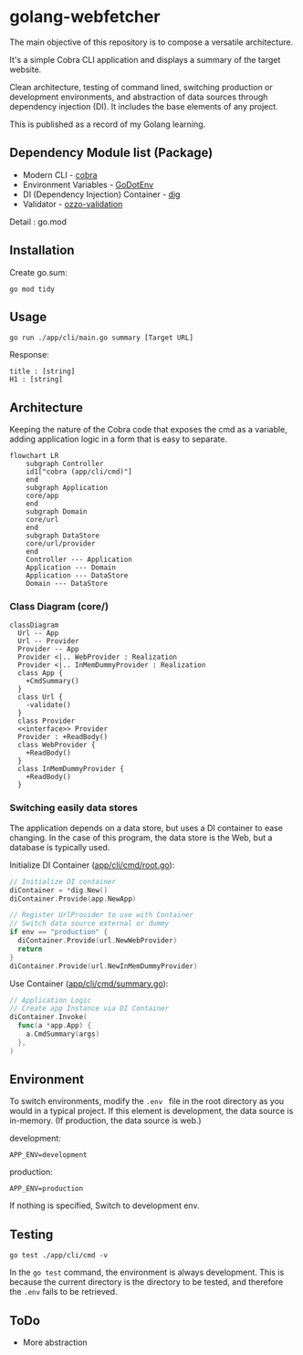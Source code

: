 # golang-webfetcher

The main objective of this repository is to compose a versatile architecture.

It's a simple Cobra CLI application and displays a summary of the target website.

Clean architecture, testing of command lined, switching production or development environments, and abstraction of data sources through dependency injection (DI). It includes the base elements of any project.

This is published as a record of my Golang learning.

## Dependency Module list (Package)

- Modern CLI - [cobra](https://github.com/spf13/cobra)
- Environment Variables - [GoDotEnv](https://github.com/joho/godotenv)
- DI (Dependency Injection) Container - [dig](https://github.com/uber-go/dig)
- Validator - [ozzo-validation](https://github.com/go-ozzo/ozzo-validation)

Detail : go.mod

## Installation

Create go.sum:
```Shell
go mod tidy
```

## Usage

```Shell
go run ./app/cli/main.go summary [Target URL]
```

Response:
```Shell
title : [string]
H1 : [string]
```

## Architecture

Keeping the nature of the Cobra code that exposes the cmd as a variable, adding application logic in a form that is easy to separate.

```mermaid
flowchart LR
    subgraph Controller
    id1["cobra (app/cli/cmd)"]
    end
    subgraph Application
    core/app
    end
    subgraph Domain
    core/url
    end
    subgraph DataStore
    core/url/provider
    end
    Controller --- Application
    Application --- Domain
    Application --- DataStore
    Domain --- DataStore
```

### Class Diagram (core/)

```mermaid
classDiagram
  Url -- App
  Url -- Provider
  Provider -- App
  Provider <|.. WebProvider : Realization
  Provider <|.. InMemDummyProvider : Realization
  class App {
    +CmdSummary()
  }
  class Url {
    -validate()
  }
  class Provider
  <<interface>> Provider
  Provider : +ReadBody()
  class WebProvider {
    +ReadBody()
  }
  class InMemDummyProvider {
    +ReadBody()
  }
```


### Switching easily data stores

The application depends on a data store, but uses a DI container to ease changing. In the case of this program, the data store is the Web, but a database is typically used.

Initialize DI Container ([app/cli/cmd/root.go](https://github.com/skport/golang-webfetcher/blob/b139e9b4ef3555d7007a622e2b364f25ff0e81fa/app/cli/cmd/root.go#L38)):
```go
// Initialize DI container
diContainer = *dig.New()
diContainer.Provide(app.NewApp)

// Register UrlProvider to use with Container
// Switch data source external or dummy
if env == "production" {
  diContainer.Provide(url.NewWebProvider)
  return
}
diContainer.Provide(url.NewInMemDummyProvider)
```

Use Container ([app/cli/cmd/summary.go](https://github.com/skport/golang-webfetcher/blob/b139e9b4ef3555d7007a622e2b364f25ff0e81fa/app/cli/cmd/summary.go#L30)):
```go
// Application Logic
// Create app Instance via DI Container
diContainer.Invoke(
  func(a *app.App) {
    a.CmdSummary(args)
  },
)
```

## Environment

To switch environments, modify the `.env ` file in the root directory as you would in a typical project.
If this element is development, the data source is in-memory. (If production, the data source is web.)

development:
```Shell
APP_ENV=development
```

production:
```Shell
APP_ENV=production
```

If nothing is specified, Switch to development env.

## Testing

```Shell
go test ./app/cli/cmd -v
```

In the `go test` command, the environment is always development. This is because the current directory is the directory to be tested, and therefore the `.env` fails to be retrieved.

## ToDo

- More abstraction
